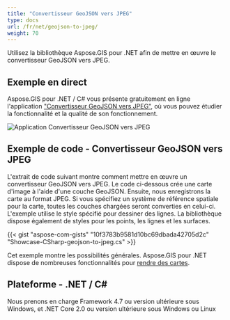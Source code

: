 ```yaml
---
title: "Convertisseur GeoJSON vers JPEG"
type: docs
url: /fr/net/geojson-to-jpeg/
weight: 70
---
```


Utilisez la bibliothèque Aspose.GIS pour .NET afin de mettre en œuvre le convertisseur GeoJSON vers JPEG.

## **Exemple en direct**

Aspose.GIS pour .NET / C# vous présente gratuitement en ligne l'application ["Convertisseur GeoJSON vers JPEG"](https://products.aspose.app/gis/viewer/geojson-to-jpeg), où vous pouvez étudier la fonctionnalité et la qualité de son fonctionnement.

![Application Convertisseur GeoJSON vers JPEG](viewer.png)

## **Exemple de code - Convertisseur GeoJSON vers JPEG**

L'extrait de code suivant montre comment mettre en œuvre un convertisseur GeoJSON vers JPEG. Le code ci-dessous crée une carte d'image à l'aide d'une couche GeoJSON. Ensuite, nous enregistrons la carte au format JPEG. Si vous spécifiez un système de référence spatiale pour la carte, toutes les couches chargées seront converties en celui-ci.
L'exemple utilise le style spécifié pour dessiner des lignes. La bibliothèque dispose également de styles pour les points, les lignes et les surfaces.

{{< gist "aspose-com-gists" "10f3783b9581d10bc69dbada42705d2c" "Showcase-CSharp-geojson-to-jpeg.cs" >}}

Cet exemple montre les possibilités générales. Aspose.GIS pour .NET dispose de nombreuses fonctionnalités pour [rendre des cartes](https://docs.aspose.com/gis/net/map-rendering/).

## **Plateforme - .NET / C#**

Nous prenons en charge Framework 4.7 ou version ultérieure sous Windows, et .NET Core 2.0 ou version ultérieure sous Windows ou Linux
